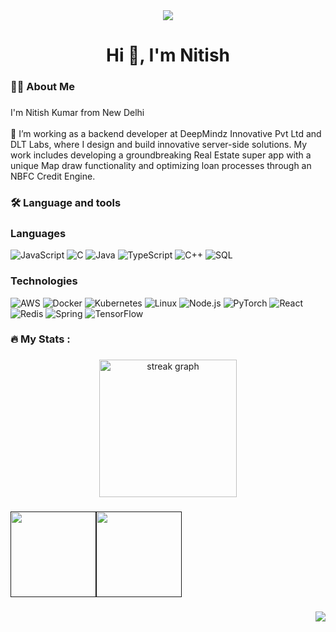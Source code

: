 

<div align="center">
  <img src="https://visitor-badge.laobi.icu/badge?page_id=nitish0798.nitish0798&"  />
</div>

###

<h1 align="center">Hi 👋, I'm Nitish</h1>

###

<h3 align="left">👩‍💻  About Me</h3>

###

<p align="left">I'm Nitish Kumar from New Delhi<br><br>🔭 I’m working as a backend developer at DeepMindz Innovative Pvt Ltd and DLT Labs, where I design and build innovative server-side solutions. My work includes developing a groundbreaking Real Estate super app with a unique Map draw functionality and optimizing loan processes through an NBFC Credit Engine.</p>

###

<h3 align="left">🛠 Language and tools</h3>

###

### Languages
![JavaScript](https://img.shields.io/badge/-JavaScript-000?&logo=JavaScript)
![C](https://img.shields.io/badge/-C-000?&logo=C)
![Java](https://img.shields.io/badge/-Java-000?&logo=Java&logoColor=007396)
![TypeScript](https://img.shields.io/badge/-TypeScript-000?&logo=TypeScript)
![C++](https://img.shields.io/badge/-C++-000?&logo=c%2b%2b&logoColor=00599C)
![SQL](https://img.shields.io/badge/-SQL-000?&logo=MySQL)

### Technologies

![AWS](https://img.shields.io/badge/-AWS-000?&logo=Amazon-AWS&logoColor=F90)
![Docker](https://img.shields.io/badge/-Docker-000?&logo=Docker)
![Kubernetes](https://img.shields.io/badge/-Kubernetes-000?&logo=Kubernetes)
![Linux](https://img.shields.io/badge/-Linux-000?&logo=Linux)
![Node.js](https://img.shields.io/badge/-Node.js-000?&logo=node.js)
![PyTorch](https://img.shields.io/badge/-PyTorch-000?&logo=PyTorch)
![React](https://img.shields.io/badge/-React-000?&logo=React)
![Redis](https://img.shields.io/badge/-Redis-000?&logo=Redis)
![Spring](https://img.shields.io/badge/-Spring-000?&logo=Spring)
![TensorFlow](https://img.shields.io/badge/-TensorFlow-000?&logo=TensorFlow)


###

<h3 align="left">🔥   My Stats :</h3>

###

<div align="center">
  <img src="https://streak-stats.demolab.com?user=nitish0798&locale=en&mode=daily&theme=dark&hide_border=false&border_radius=5&order=3" height="220" alt="streak graph"  />
</div>

###
<a href=""><img height="137px" src="https://github-readme-stats.vercel.app/api?username=nitish0798&hide_title=true&hide_border=true&show_icons=true&include_all_commits=true&count_private=true&line_height=21&text_color=000&icon_color=000&bg_color=0,ea6161,ffc64d,fffc4d,52fa5a&theme=graywhite" /><!-- wi*quL3fcV --><img height="137px" src="https://github-readme-stats.vercel.app/api/top-langs/?username=nitish0798&hide=html&hide_title=true&hide_border=true&layout=compact&langs_count=6&exclude_repo=comp426,Redventures-Movie-Quotes&text_color=000&icon_color=fff&bg_color=0,52fa5a,4dfcff,c64dff&theme=graywhite" /></a>

###



###

<img align="right" src="https://visitor-badge.laobi.icu/badge?page_id=nitish0798.nitish0798&"  />

###

